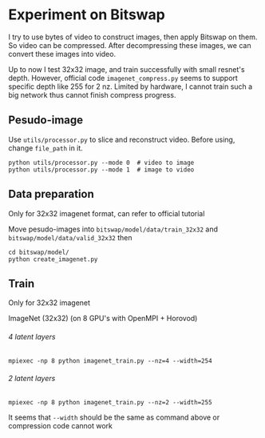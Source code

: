 # Experiment on Bitswap
I try to use bytes of video to construct images, then apply Bitswap on them.
So video can be compressed. After decompressing these images, we can convert these images into video.

Up to now I test 32x32 image, and train successfully with small resnet's depth.
However, official code `imagenet_compress.py` seems to support specific depth like 255 for 2 nz.
Limited by hardware, I cannot train such a big network thus cannot finish compress progress.

## Pesudo-image
Use `utils/processor.py` to slice and reconstruct video.
Before using, change `file_path` in it.
```shell
python utils/processor.py --mode 0  # video to image
python utils/processor.py --mode 1  # image to video
```

## Data preparation
Only for 32x32 imagenet format, can refer to official tutorial

Move pesudo-images into `bitswap/model/data/train_32x32` and `bitswap/model/data/valid_32x32`
then
```shell
cd bitswap/model/
python create_imagenet.py 
```

## Train
Only for 32x32 imagenet

ImageNet (32x32) (on 8 GPU's with OpenMPI + Horovod)
###### 4 latent layers
```
mpiexec -np 8 python imagenet_train.py --nz=4 --width=254
```
###### 2 latent layers
```
mpiexec -np 8 python imagenet_train.py --nz=2 --width=255
```
It seems that `--width` should be the same as command above or compression code cannot work


